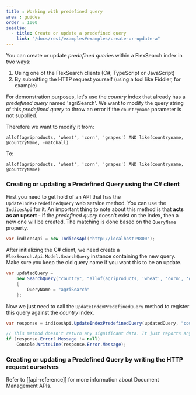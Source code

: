 ```yaml
---
title : Working with predefined query
area : guides
order : 1000
seealso:
  - title: Create or update a predefined query
    link: "/docs/rest/examples#examples/create-or-update-a"
---
```

You can create or update *predefined queries* within a FlexSearch index in two ways:

1. Using one of the FlexSearch clients (C#, TypeScript or JavaScript)
2. By submitting the HTTP request yourself (using a tool like Fiddler, for example)

For demonstration purposes, let's use the *country* index that already has a *predefined query* named 'agriSearch'. We want to modify the query string of this *predefined query* to throw an error if the `countryname` parameter is not supplied.

Therefore we want to modify it from:

```
allof(agriproducts, 'wheat', 'corn', 'grapes') AND like(countryname, @countryName, -matchall)
```

To:

```
allof(agriproducts, 'wheat', 'corn', 'grapes') AND like(countryname, @countryName)
```


### Creating or updating a Predefined Query using the C# client

First you need to get hold of an API that has the `UpdateIndexPredefinedQuery` web service method. You can use the `IndicesApi` for it. An important thing to note about this method is that **acts as an upsert** - if the *predefined query* doesn't exist on the index, then a new one will be created. The matching is done based on the `QueryName` property.

```csharp
var indicesApi = new IndicesApi("http://localhost:9800");
```

After initializing the C# client, we need create a `FlexSearch.Api.Model.SearchQuery` instance containing the new query. Make sure you keep the old query name if you want this to be an update.

```csharp
var updatedQuery =
    new SearchQuery("country", "allof(agriproducts, 'wheat', 'corn', 'grapes') AND like(countryname, @countryName)")
    {
        QueryName = "agriSearch"
    };
```

Now we just need to call the `UpdateIndexPredefinedQuery` method to register this query against the *country* index.

```csharp
var response = indicesApi.UpdateIndexPredefinedQuery(updatedQuery, "country");

// This method doesn't return any significant data. It just reports any errors.
if (response.Error?.Message != null)
    Console.WriteLine(response.Error.Message);
```


### Creating or updating a Predefined Query by writing the HTTP request ourselves

Refer to [[api-reference]] for more information about Document Management APIs.
